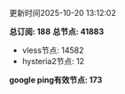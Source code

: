 更新时间2025-10-20 13:12:02

**总订阅: 188**
**总节点: 41883**
- vless节点: 14582
- hysteria2节点: 12

**google ping有效节点: 173**

